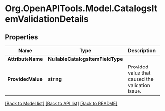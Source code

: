 # Org.OpenAPITools.Model.CatalogsItemValidationDetails

## Properties

Name | Type | Description | Notes
------------ | ------------- | ------------- | -------------
**AttributeName** | **NullableCatalogsItemFieldType** |  | 
**ProvidedValue** | **string** | Provided value that caused the validation issue. | 

[[Back to Model list]](../README.md#documentation-for-models) [[Back to API list]](../README.md#documentation-for-api-endpoints) [[Back to README]](../README.md)


